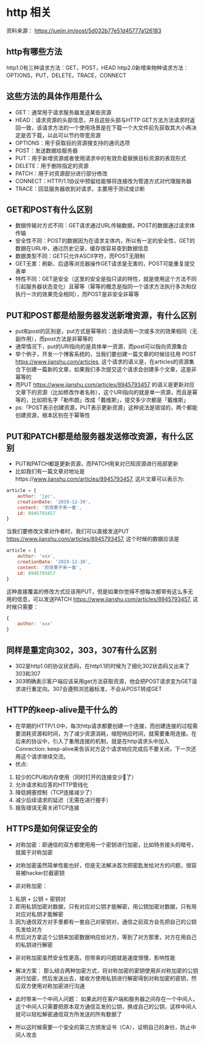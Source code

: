 # http 相关
资料来源： https://juejin.im/post/5d032b77e51d45777a126183
## http有哪些方法
http1.0有三种请求方法：GET，POST，HEAD
http2.0新增来物种请求方法：OPTIONS，PUT，DELETE，TRACE，CONNECT

## 这些方法的具体作用是什么
- GET：通常用于请求服务器发送某些资源
- HEAD：请求资源的头部信息，并且这些头部与HTTP GET方法方法请求时返回一致，该请求方法的一个使用场景是在下载一个大文件前先获取其大小再决定是否下载，以此可以节约带宽资源
- OPTIONS：用于获取目的资源搜支持的通讯选项 
- POST：发送数据给服务器
- PUT：用于新增资源或者使用请求中的有效负载替换目标资源的表现形式
- DELETE：用于删除指定的资源
- PATCH：用于对资源部分进行部分修改
- CONNECT：HTTP/1.1协议中预留给能够将连接改为管道方式对代理服务器
- TRACE：回显服务器收到对请求，主要用于测试或诊断

## GET和POST有什么区别
- 数据传输对方式不同：GET请求通过URL传输数据，POST的数据通过请求体传输
- 安全性不同：POST的数据因为在请求主体内，所以有一定的安全性，GET的数据在URL中，通过历史记录，缓存很容易查到数据信息
- 数据类型不同：GET只允许ASCII字符，而POST无限制
- GET无害：刷新、后退等浏览器操作GET请求是无害的，POST可能重复提交表单
- 特性不同：GET是安全（这里的安全是指只读的特性，就是使用这个方法不同引起服务器状态变化）且幂等（幂等的概念是指同一个请求方法执行多次和仅执行一次的效果完全相同），而POST是非安全非幂等
## PUT和POST都是给服务器发送新增资源，有什么区别
- put和post的区别是，put方式是幂等的：连续调用一次或多次的效果相同（无副作用），而post方法是非幂等的
- 通常情况下，put的URI指向的是具体单一资源，而post可以指向资源集合
- 举个例子，开发一个博客系统的，当我们要创建一篇文章的时候往往用 POST https://www.jianshu.com/articles, 这个请求的语义是，在articles的资源集合下创建一篇新的文章，如果我们多次提交这个请求会创建多个文章，这是非幂等的
- 而PUT https://www.jianshu.com/articles/8945793457 的语义是更新对应文章下的资源（比如修改作者名称），这个URI指向的就是单一资源，而且是幂等的，比如把名字「勒布朗」改成「戴维斯」，提交多少次都是「戴维斯」
- ps:「POST表示创建资源，PUT表示更新资源」这种说法是错误的，两个都能创建资源，根本区别在于幂等性

## PUT和PATCH都是给服务器发送修改资源，有什么区别
- PUT和PATCH都是更新资源，而PATCH用来对已知资源进行局部更新
- 比如我们有一篇文章对地址是https://www.jianshu.com/articles/8945793457, 这片文章可以表示为:
```javascript
article = {
    author: 'jyc',
    creationDate: '2019-12-30',
    content: '煎饼果子来一套',
    id: 8945793457
}
```
当我们要修改文章对作者时，我们可以直接发送PUT https://www.jianshu.com/articles/8945793457, 这个时候的数据应该是
```javascript
article = {
    author: 'xxx',
    creationDate: '2019-12-30',
    content: '煎饼果子来一套',
    id: 8945793457
}
```
这种直接覆盖的修改方式应该用PUT，但是如果你觉得不想每次都带有这么多无用的信息，可以发送PATCH https://www.jianshu.com/articles/8945793457, 这时候只需要：
```javascript
{
    author: 'xxx'
}
```

## 同样是重定向302，303，307有什么区别
- 302是http1.0的协议状态码，在http1.1的时候为了细化302状态码又出来了303和307
- 303明确表示客户端应该采用get方法获取资源，他会把POST请求变为GET请求进行重定向。307会遵照浏览器标准，不会从POST转成GET

## HTTP的keep-alive是干什么的
- 在早期的HTTP/1.0中，每次http请求都要创建一个连接，而创建连接的过程需要消耗资源和时间，为了减少资源消耗，缩短响应时间，就需要重用连接。在后来的协议中，引入了重用连接的机制，就是在http请求头中加入Connection: keep-alive来告诉对方这个请求响应完成后不要关闭，下一次还用这个请求继续交流。
- 优点:
1. 较少的CPU和内存使用（同时打开的连接变少了）
2. 允许请求和应答的HTTP管线化
3. 降低拥塞控制（TCP连接减少了）
4. 减少后续请求的延迟（无需在进行握手）
5. 报告错误无需关闭TCP连接

## HTTPS是如何保证安全的
- 对称加密：即通信的双方都使用用一个密钥进行加密，比如特务接头的暗号，就属于对称加密
- 对称加密虽然简单性能也好，但是无法解决首次把密匙发给对方的问题，很容易被hacker拦截密钥

- 非对称加密：
1. 私钥 + 公钥 = 密钥对
2. 即用私钥加密对数据，只有对应对公钥才能解密，用公钥加密对数据，只有用对应对私钥才能解密
3. 因为通信双方对手里都有一套自己对密钥对，通信之前双方会先把自己的公钥先发给对方
4. 然后对方拿这个公钥来加密数据响应给对方，等到了对方那里，对方在用自己的私钥进行解密

- 非对称加密虽然安全性更高，但带来的问题就是速度很慢，影响性能

- 解决方案：
那么结合两种加密方式，将对称加密的密钥使用非对称加密的公钥进行加密，然后发送出去，接收方使用私钥进行解密得到对称加密的密钥，然后双方使用对称加密进行沟通

- 此时带来一个中间人问题：
如果此时在客户端和服务器之间存在一个中间人，这个中间人只需要把原本双方通信互发的公钥，换成自己的公钥，这样中间人就可以轻松解密通信双方所发送的所有数据了

- 所以这时候需要一个安全的第三方颁发证书（CA），证明自己的身份，防止中间人攻击


